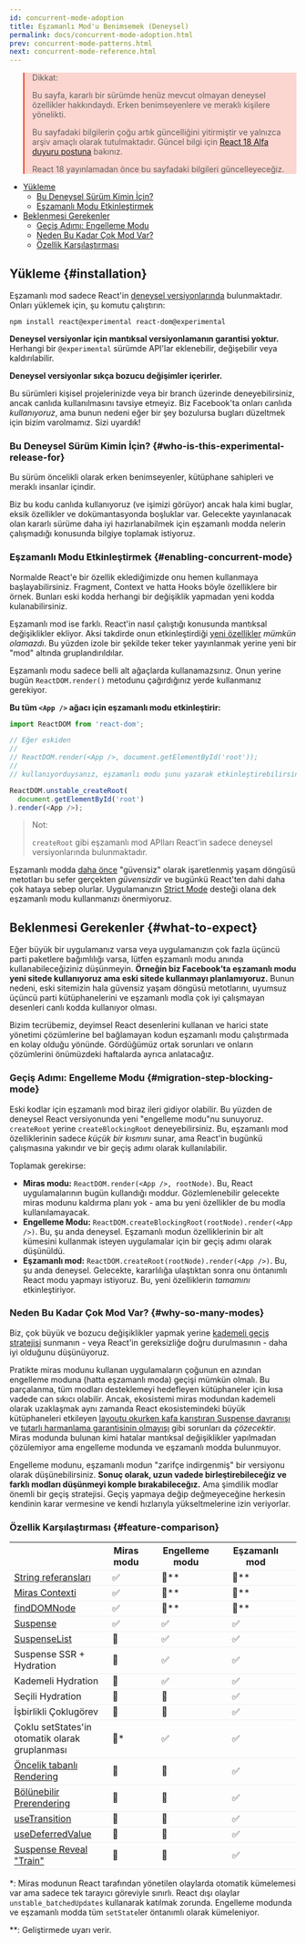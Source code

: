 ```yaml
---
id: concurrent-mode-adoption
title: Eşzamanlı Mod'u Benimsemek (Deneysel)
permalink: docs/concurrent-mode-adoption.html
prev: concurrent-mode-patterns.html
next: concurrent-mode-reference.html
---
```


<style>
.scary > blockquote {
  background-color: rgba(237, 51, 21, 0.2);
  border-left-color: #ed3315;
}
</style>

<div class="scary">

>Dikkat:
>
>Bu sayfa, kararlı bir sürümde henüz mevcut olmayan deneysel özellikler hakkındaydı. Erken benimseyenlere ve meraklı kişilere yönelikti. 
>
>Bu sayfadaki bilgilerin çoğu artık güncelliğini yitirmiştir ve yalnızca arşiv amaçlı olarak tutulmaktadır. Güncel bilgi için [React 18 Alfa duyuru postuna](/blog/2021/06/08/the-plan-for-react-18.html) bakınız.
>
>React 18 yayınlamadan önce bu sayfadaki bilgileri güncelleyeceğiz.

</div>

- [Yükleme](#installation)
  - [Bu Deneysel Sürüm Kimin İçin?](#who-is-this-experimental-release-for)
  - [Eşzamanlı Modu Etkinleştirmek](#enabling-concurrent-mode)
- [Beklenmesi Gerekenler](#what-to-expect)
  - [Geçiş Adımı: Engelleme Modu](#migration-step-blocking-mode)
  - [Neden Bu Kadar Çok Mod Var?](#why-so-many-modes)
  - [Özellik Karşılaştırması](#feature-comparison)

## Yükleme {#installation}

Eşzamanlı mod sadece React'in [deneysel versiyonlarında](/blog/2019/10/22/react-release-channels.html#experimental-channel) bulunmaktadır. Onları yüklemek için, şu komutu çalıştırın:

```
npm install react@experimental react-dom@experimental
```
**Deneysel versiyonlar için mantıksal versiyonlamanın garantisi yoktur.** Herhangi bir `@experimental` sürümde API'lar eklenebilir, değişebilir veya kaldırılabilir.

**Deneysel versiyonlar sıkça bozucu değişimler içerirler.**

Bu sürümleri kişisel projelerinizde veya bir branch üzerinde deneyebilirsiniz, ancak canlıda kullanılmasını tavsiye etmeyiz. Biz Facebook'ta onları canlıda *kullanıyoruz*, ama bunun nedeni eğer bir şey bozulursa bugları düzeltmek için bizim varolmamız. Sizi uyardık!

### Bu Deneysel Sürüm Kimin İçin? {#who-is-this-experimental-release-for}

Bu sürüm öncelikli olarak erken benimseyenler, kütüphane sahipleri ve meraklı insanlar içindir.

Biz bu kodu canlıda kullanıyoruz (ve işimizi görüyor) ancak hala kimi buglar, eksik özellikler ve dokümantasyonda boşluklar var. Gelecekte yayınlanacak olan kararlı sürüme daha iyi hazırlanabilmek için eşzamanlı modda nelerin çalışmadığı konusunda bilgiye toplamak istiyoruz.

### Eşzamanlı Modu Etkinleştirmek {#enabling-concurrent-mode}

Normalde React'e bir özellik eklediğimizde onu hemen kullanmaya başlayabilirsiniz. Fragment, Context ve hatta Hooks böyle özelliklere bir örnek. Bunları eski kodda herhangi bir değişiklik yapmadan yeni kodda kulanabilirsiniz.

Eşzamanlı mod ise farklı. React'in nasıl çalıştığı konusunda mantıksal değişiklikler ekliyor. Aksi takdirde onun etkinleştirdiği [yeni özellikler](/docs/concurrent-mode-patterns.html) *mümkün  olamazdı*. Bu yüzden izole bir şekilde teker teker yayınlanmak yerine yeni bir "mod" altında gruplandırıldılar.

Eşzamanlı modu sadece belli alt ağaçlarda kullanamazsınız. Onun yerine bugün `ReactDOM.render()` metodunu çağırdığınız yerde kullanmanız gerekiyor.

**Bu tüm `<App />` ağacı için eşzamanlı modu etkinleştirir:**

```js
import ReactDOM from 'react-dom';

// Eğer eskiden
//
// ReactDOM.render(<App />, document.getElementById('root'));
//
// kullanıyorduysanız, eşzamanlı modu şunu yazarak etkinleştirebilirsiniz:

ReactDOM.unstable_createRoot(
  document.getElementById('root')
).render(<App />);
```

>Not:
>
>`createRoot` gibi eşzamanlı mod APIları React'in sadece deneysel versiyonlarında bulunmaktadır.

Eşzamanlı modda [daha önce](/blog/2018/03/27/update-on-async-rendering.html) "güvensiz" olarak işaretlenmiş yaşam döngüsü metotları bu sefer gerçekten *güvensizdir* ve bugünkü React'ten dahi daha çok hataya sebep olurlar. Uygulamanızın [Strict Mode](/docs/strict-mode.html) desteği olana dek eşzamanlı modu kullanmanızı önermiyoruz.

## Beklenmesi Gerekenler {#what-to-expect}

Eğer büyük bir uygulamanız varsa veya uygulamanızın çok fazla üçüncü parti paketlere bağımlılığı varsa, lütfen eşzamanlı modu anında kullanabileceğiziniz düşünmeyin. **Örneğin biz Facebook'ta eşzamanlı modu yeni sitede kullanıyoruz ama eski sitede kullanmayı planlamıyoruz.** Bunun nedeni, eski sitemizin hala güvensiz yaşam döngüsü metotlarını, uyumsuz üçüncü parti kütüphanelerini ve eşzamanlı modla çok iyi çalışmayan desenleri canlı kodda kullanıyor olması.

Bizim tecrübemiz, deyimsel React desenlerini kullanan ve harici state yönetimi çözümlerine bel bağlamayan kodun eşzamanlı modu çalıştırmada en kolay olduğu yönünde. Gördüğümüz ortak sorunları ve onların çözümlerini önümüzdeki haftalarda ayrıca anlatacağız.

### Geçiş Adımı: Engelleme Modu {#migration-step-blocking-mode}

Eski kodlar için eşzamanlı mod biraz ileri gidiyor olabilir. Bu yüzden de deneysel React versiyonunda yeni "engelleme modu"nu sunuyoruz. `createRoot` yerine `createBlockingRoot` deneyebilirsiniz. Bu, eşzamanlı mod özelliklerinin sadece *küçük bir kısmını* sunar, ama React'in bugünkü çalışmasına yakındır ve bir geçiş adımı olarak kullanılabilir.

Toplamak gerekirse:

* **Miras modu:** `ReactDOM.render(<App />, rootNode)`. Bu, React uygulamalarının bugün kullandığı moddur. Gözlemlenebilir gelecekte miras modunu kaldırma planı yok - ama bu yeni özellikler de bu modla kullanılamayacak.
* **Engelleme Modu:** `ReactDOM.createBlockingRoot(rootNode).render(<App />)`. Bu, şu anda deneysel. Eşzamanlı modun özelliklerinin bir alt kümesini kullanmak isteyen uygulamalar için bir geçiş adımı olarak düşünüldü.
* **Eşzamanlı mod:** `ReactDOM.createRoot(rootNode).render(<App />)`. 
Bu, şu anda deneysel. Gelecekte, kararlılığa ulaştıktan sonra onu öntanımlı React modu yapmayı istiyoruz. Bu, yeni özelliklerin *tamamını* etkinleştiriyor.

### Neden Bu Kadar Çok Mod Var? {#why-so-many-modes}

Biz, çok büyük ve bozucu değişiklikler yapmak yerine [kademeli geçiş stratejisi](/docs/faq-versioning.html#commitment-to-stability) sunmanın - veya React'in gereksizliğe doğru durulmasının - daha iyi olduğunu düşünüyoruz.

Pratikte miras modunu kullanan uygulamaların çoğunun en azından engelleme moduna (hatta eşzamanlı moda) geçişi mümkün olmalı. Bu parçalanma, tüm modları desteklemeyi hedefleyen kütüphaneler için kısa vadede can sıkıcı olabilir. Ancak, ekosistemi miras modundan kademeli olarak uzaklaşmak aynı zamanda React ekosistemindeki büyük kütüphaneleri etkileyen [layoutu okurken kafa karıştıran Suspense davranışı](https://github.com/facebook/react/issues/14536) ve [tutarlı harmanlama garantisinin olmayışı](https://github.com/facebook/react/issues/15080) gibi sorunları da *çözecektir*. Miras modunda bulunan kimi hatalar mantıksal değişiklikler yapılmadan çözülemiyor ama engelleme modunda ve eşzamanlı modda bulunmuyor. 

Engelleme modunu, eşzamanlı modun "zarifçe indirgenmiş" bir versiyonu olarak düşünebilirsiniz. **Sonuç olarak, uzun vadede birleştirebileceğiz ve farklı modları düşünmeyi komple bırakabileceğız.**  Ama şimdilik modlar önemli bir geçiş stratejisi. Geçiş yapmaya değip değmeyeceğine herkesin kendinin karar vermesine ve kendi hızlarıyla yükseltmelerine izin veriyorlar.

### Özellik Karşılaştırması {#feature-comparison}

<style>
  #feature-table table { border-collapse: collapse; }
  #feature-table th { padding-right: 30px; }
  #feature-table tr { border-bottom: 1px solid #eee; }
</style>

<div id="feature-table">

|   |Miras modu  |Engelleme modu  |Eşzamanlı mod  |
|---  |---  |---  |---  |
|[String referansları](/docs/refs-and-the-dom.html#legacy-api-string-refs)  |✅  |🚫**  |🚫**  |
|[Miras Contexti](/docs/legacy-context.html) |✅  |🚫**  |🚫**  |
|[findDOMNode](/docs/strict-mode.html#warning-about-deprecated-finddomnode-usage)  |✅  |🚫**  |🚫**  |
|[Suspense](/docs/concurrent-mode-suspense.html#what-is-suspense-exactly) |✅  |✅  |✅  |
|[SuspenseList](/docs/concurrent-mode-patterns.html#suspenselist) |🚫  |✅  |✅  |
|Suspense SSR + Hydration |🚫  |✅  |✅  |
|Kademeli Hydration  |🚫  |✅  |✅  |
|Seçili Hydration  |🚫  |🚫  |✅  |
|İşbirlikli Çoklugörev |🚫  |🚫  |✅  |
|Çoklu setStates'in otomatik olarak gruplanması     |🚫* |✅  |✅  |
|[Öncelik tabanlı Rendering](/docs/concurrent-mode-patterns.html#splitting-high-and-low-priority-state) |🚫  |🚫  |✅  |
|[Bölünebilir Prerendering](/docs/concurrent-mode-intro.html#interruptible-rendering) |🚫  |🚫  |✅  |
|[useTransition](/docs/concurrent-mode-patterns.html#transitions)  |🚫  |🚫  |✅  |
|[useDeferredValue](/docs/concurrent-mode-patterns.html#deferring-a-value) |🚫  |🚫  |✅  |
|[Suspense Reveal "Train"](/docs/concurrent-mode-patterns.html#suspense-reveal-train)  |🚫  |🚫  |✅  |

</div>

\*: Miras modunun React tarafından yönetilen olaylarda otomatik kümelemesi var ama sadece tek tarayıcı göreviyle sınırlı. React dışı olaylar `unstable_batchedUpdates` kullanarak katılmak zorunda. Engelleme modunda ve eşzamanlı modda tüm `setState`ler öntanımlı olarak kümeleniyor.

\*\*: Geliştirmede uyarı verir.
